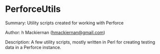 PerforceUtils
=============

Summary: Utility scripts created for working with Perforce

Author: h Mackiernan (hmackiernan@gmail.com)

Description:
A few utility scripts, mostly written in Perl for creating testing
data in a Perforce instance.
